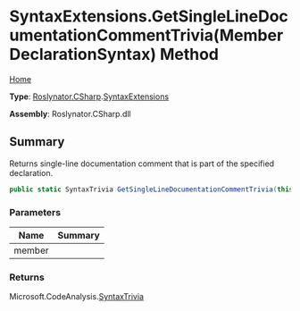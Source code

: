 # SyntaxExtensions\.GetSingleLineDocumentationCommentTrivia\(MemberDeclarationSyntax\) Method

[Home](../../../../README.md)

**Type**: [Roslynator.CSharp](../../README.md)\.[SyntaxExtensions](../README.md)

**Assembly**: Roslynator\.CSharp\.dll

## Summary

Returns single\-line documentation comment that is part of the specified declaration\.

```csharp
public static SyntaxTrivia GetSingleLineDocumentationCommentTrivia(this MemberDeclarationSyntax member)
```

### Parameters

| Name | Summary |
| ---- | ------- |
| member | |

### Returns

Microsoft\.CodeAnalysis\.[SyntaxTrivia](https://docs.microsoft.com/en-us/dotnet/api/microsoft.codeanalysis.syntaxtrivia)

